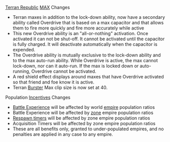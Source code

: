 [Terran Republic](../factions/Terran_Republic.md)
[MAX](../armor/Mechanized_Assault_Exo-Suit.md) Changes

- Terran maxes in addition to the lock-down ability, now have a secondary
  ability called Overdrive that is based on a max capacitor and that allows them
  to fire more quickly and fire more accurately while active
- This new Overdrive ability is an "all-or-nothing" activation. Once activated
  it can not be shut-off. It cannot be activated until the capacitor is fully
  charged. It will deactivate automatically when the capacitor is expended.
- The Overdrive ability is mutually exclusive to the lock-down ability and to
  the max auto-run ability. While Overdrive is active, the max cannot lock-down,
  nor can it auto-run. If the max is locked down or auto-running, Overdrive
  cannot be activated.
- A red shield effect displays around maxes that have Overdrive activated so
  that friend and foe know it is active.
- Terran [Burster](../armor/Burster.md) Max clip size is now set at 40.

Population [Incentives](../terminology/Incentives.md) Changes

- [Battle Experience](../terminology/Battle_Experience_Points.md) will be
  affected by world [empire](../terminology/Empire.md) population ratios
- Battle Experience will be affected by [zone](../terminology/Zone.md) empire
  population ratios
- [Respawn timers](../terminology/Respawn_timer.md) will be affected by zone
  empire population ratios
- Acquisition Timers will be affected by zone empire population ratios
- These are all benefits only, granted to under-populated empires, and no
  penalties are applied in any case to any empire.
